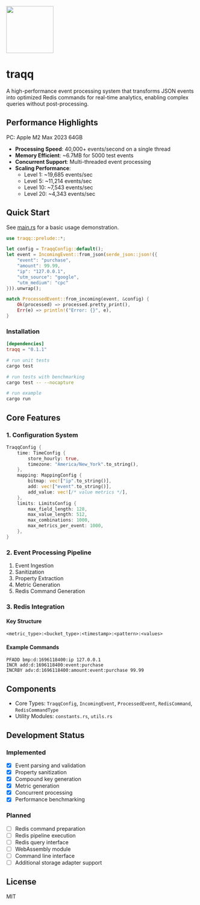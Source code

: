 <p>
    <img src="https://owij9.s3.amazonaws.com/ncZ5NFpXC.svg" height="125">
</p>

# traqq

A high-performance event processing system that transforms JSON events into optimized Redis commands for real-time analytics, enabling complex queries without post-processing.

## Performance Highlights
PC: Apple M2 Max 2023 64GB

- **Processing Speed**: 40,000+ events/second on a single thread
- **Memory Efficient**: ~6.7MB for 5000 test events
- **Concurrent Support**: Multi-threaded event processing
- **Scaling Performance**:
  - Level 1: ~19,685 events/sec
  - Level 5: ~11,214 events/sec
  - Level 10: ~7,543 events/sec
  - Level 20: ~4,343 events/sec

## Quick Start

See [main.rs](src/main.js) for a basic usage demonstration.

```rust
use traqq::prelude::*;

let config = TraqqConfig::default();
let event = IncomingEvent::from_json(serde_json::json!({
    "event": "purchase",
    "amount": 99.99,
    "ip": "127.0.0.1",
    "utm_source": "google",
    "utm_medium": "cpc"
})).unwrap();

match ProcessedEvent::from_incoming(event, &config) {
    Ok(processed) => processed.pretty_print(),
    Err(e) => println!("Error: {}", e),
}
```

### Installation

```toml
[dependencies]
traqq = "0.1.1"
```

```bash
# run unit tests
cargo test

# run tests with benchmarking
cargo test -- --nocapture

# run example
cargo run
```

## Core Features

### 1. Configuration System

```rust
TraqqConfig {
    time: TimeConfig {
        store_hourly: true,
        timezone: "America/New_York".to_string(),
    },
    mapping: MappingConfig {
        bitmap: vec!["ip".to_string()],
        add: vec!["event".to_string()],
        add_value: vec![/* value metrics */],
    },
    limits: LimitsConfig {
        max_field_length: 128,
        max_value_length: 512,
        max_combinations: 1000,
        max_metrics_per_event: 1000,
    },
}
```

### 2. Event Processing Pipeline

1. Event Ingestion
2. Sanitization
3. Property Extraction
4. Metric Generation
5. Redis Command Generation

### 3. Redis Integration

#### Key Structure
```
<metric_type>:<bucket_type>:<timestamp>:<pattern>:<values>
```

#### Example Commands

```redis
PFADD bmp:d:1696118400:ip 127.0.0.1
INCR add:d:1696118400:event:purchase
INCRBY adv:d:1696118400:amount:event:purchase 99.99
```

## Components

- Core Types: `TraqqConfig`, `IncomingEvent`, `ProcessedEvent`, `RedisCommand`, `RedisCommandType`
- Utility Modules: `constants.rs`, `utils.rs`

## Development Status

### Implemented
- [x] Event parsing and validation
- [x] Property sanitization
- [x] Compound key generation
- [x] Metric generation
- [x] Concurrent processing
- [x] Performance benchmarking

### Planned
- [ ] Redis command preparation
- [ ] Redis pipeline execution
- [ ] Redis query interface
- [ ] WebAssembly module
- [ ] Command line interface
- [ ] Additional storage adapter support

## License

MIT

